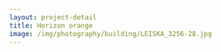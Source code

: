 ```yaml
---
layout: project-detail
title: Horizon orange
image: /img/photography/building/LEISKA_3256-28.jpg
---
```

